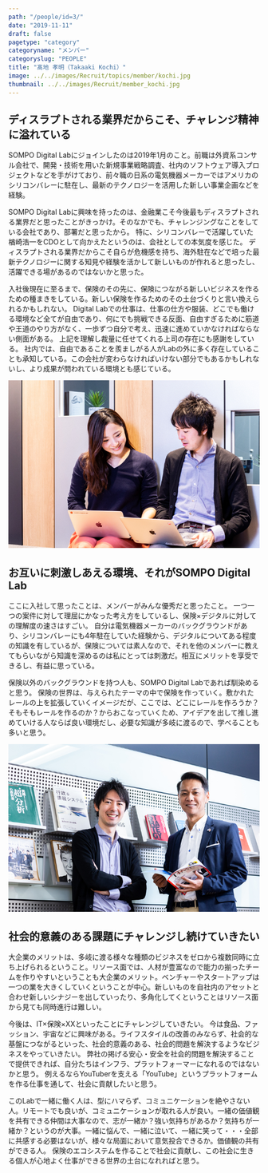 ```yaml
---
path: "/people/id=3/"
date: "2019-11-11"
draft: false
pagetype: "category"
categoryname: "メンバー"
categoryslug: "PEOPLE"
title: "髙地 孝明（Takaaki Kochi）"
image: ../../images/Recruit/topics/member/kochi.jpg
thumbnail: ../../images/Recruit/member_kochi.jpg
---
```


## ディスラプトされる業界だからこそ、チャレンジ精神に溢れている

SOMPO Digital Labにジョインしたのは2019年1月のこと。前職は外資系コンサル会社で、開発・技術を用いた新規事業戦略調査、社内のソフトウェア導入プロジェクトなどを手がけており、前々職の日系の電気機器メーカーではアメリカのシリコンバレーに駐在し、最新のテクノロジーを活用した新しい事業企画などを経験。

SOMPO Digital Labに興味を持ったのは、金融業こそ今後最もディスラプトされる業界だと思ったことがきっかけ。そのなかでも、チャレンジングなことをしている会社であり、部署だと思ったから。
特に、シリコンバレーで活躍していた楢崎浩一をCDOとして向かえたというのは、会社としての本気度を感じた。
ディスラプトされる業界だからこそ自らが危機感を持ち、海外駐在などで培った最新テクノロジーに関する知見や経験を活かして新しいものが作れると思ったし、活躍できる場があるのではないかと思った。

入社後現在に至るまで、保険のその先に、保険につながる新しいビジネスを作るための種まきをしている。新しい保険を作るためのその土台づくりと言い換えられるかもしれない。
Digital Labでの仕事は、仕事の仕方や服装、どこでも働ける環境など全てが自由であり、何にでも挑戦できる反面、自由すぎるために筋道や王道のやり方がなく、一歩ずつ自分で考え、迅速に進めていかなければならない側面がある。
上記を理解し裁量に任せてくれる上司の存在にも感謝をしている。
社内では、自由であることを羨ましがる人がLabの外に多く存在していることも承知している。この会社が変わらなければいけない部分でもあるかもしれないし、より成果が問われている環境とも感じている。



![画像](../../images/Recruit/topics/member/kochi01.jpg)

## お互いに刺激しあえる環境、それがSOMPO Digital Lab
ここに入社して思ったことは、メンバーがみんな優秀だと思ったこと。
一つ一つの案件に対して理屈にかなった考え方をしているし、保険×デジタルに対しての理解度の速さはすごい。
自分は電気機器メーカーのバックグラウンドがあり、シリコンバレーにも4年駐在していた経験から、デジタルについてある程度の知識を有しているが、保険については素人なので、それを他のメンバーに教えてもらいながら知識を深めるのは私にとっては刺激だ。相互にメリットを享受できるし、有益に思っている。

保険以外のバックグラウンドを持つ人も、SOMPO Digital Labであれば馴染めると思う。
保険の世界は、与えられたテーマの中で保険を作っていく。敷かれたレールの上を拡張していくイメージだが、ここでは、どこにレールを作ろうか？そもそもレールを作るのか？からおこなっていくため、アイデアを出して推し進めていける人ならば良い環境だし、必要な知識が多岐に渡るので、学べることも多いと思う。



![画像](../../images/Recruit/topics/member/kochi02.jpg)

## 社会的意義のある課題にチャレンジし続けていきたい
大企業のメリットは、多岐に渡る様々な種類のビジネスをゼロから複数同時に立ち上げられるということ。リソース面では、人材が豊富なので能力の揃ったチームを作りやすいということも大企業のメリット。ベンチャーやスタートアップは一つの業を大きくしていくということが中心。新しいものを自社内のアセットと合わせ新しいシナジーを出していったり、多角化してくということはリソース面から見ても同時進行は難しい。

今後は、IT×保険×XXといったことにチャレンジしていきたい。
今は食品、ファッション、宇宙などに興味がある。ライフスタイルの改善のみならず、社会的な基盤につながるといった、社会的意義のある、社会的問題を解決するようなビジネスをやっていきたい。
弊社の掲げる安心・安全を社会的問題を解決することで提供できれば、自分たちはインフラ、プラットフォーマーになれるのではないかと思う。
例えるならYouTuberを支える「YouTube」というプラットフォームを作る仕事を通して、社会に貢献したいと思う。

このLabで一緒に働く人は、型にハマらず、コミュニケーションを絶やさない人。リモートでも良いが、コミュニケーションが取れる人が良い。一緒の価値観を共有できる仲間は大事なので、志が一緒か？強い気持ちがあるか？気持ちが一緒か？というのが大事。一緒に悩んで、一緒に泣いて、一緒に笑って・・・全部に共感する必要はないが、様々な局面において意気投合できるか。価値観の共有ができる人。
保険のエコシステムを作ることで社会に貢献し、この社会に生きる個人が心地よく仕事ができる世界の土台になれればと思う。